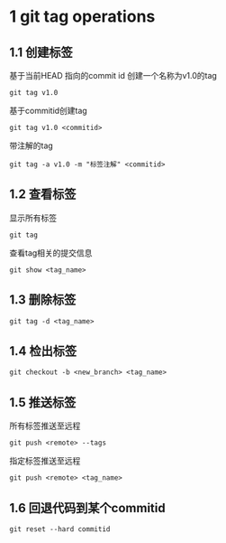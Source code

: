 # 1  git tag operations

## 1.1  创建标签
基于当前HEAD 指向的commit id 创建一个名称为v1.0的tag

	git tag v1.0

基于commitid创建tag

	git tag v1.0 <commitid>

带注解的tag

	git tag -a v1.0 -m "标签注解" <commitid>

## 1.2  查看标签
显示所有标签

	git tag

查看tag相关的提交信息

	git show <tag_name>

## 1.3  删除标签
	git tag -d <tag_name>

## 1.4  检出标签
	git checkout -b <new_branch> <tag_name>

## 1.5  推送标签
所有标签推送至远程

	git push <remote> --tags 

指定标签推送至远程

	git push <remote> <tag_name>

## 1.6 回退代码到某个commitid

    git reset --hard commitid


